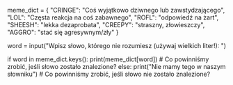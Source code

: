 meme_dict = {
            "CRINGE": "Coś wyjątkowo dziwnego lub zawstydzającego",
            "LOL": "Częsta reakcja na coś zabawnego",
            "ROFL": "odpowiedź na żart",
            "SHEESH": "lekka dezaprobata",
            "CREEPY": "straszny, złowieszczy",
            "AGGRO": "stać się agresywnym/zły"
            }

word = input("Wpisz słowo, którego nie rozumiesz (używaj wielkich liter!): ")

if word in meme_dict.keys():
    print(meme_dict[word])
    # Co powinniśmy zrobić, jeśli słowo zostało znalezione?
else:
    print("Nie mamy tego w naszym słowniku")
    # Co powinniśmy zrobić, jeśli słowo nie zostało znalezione?
